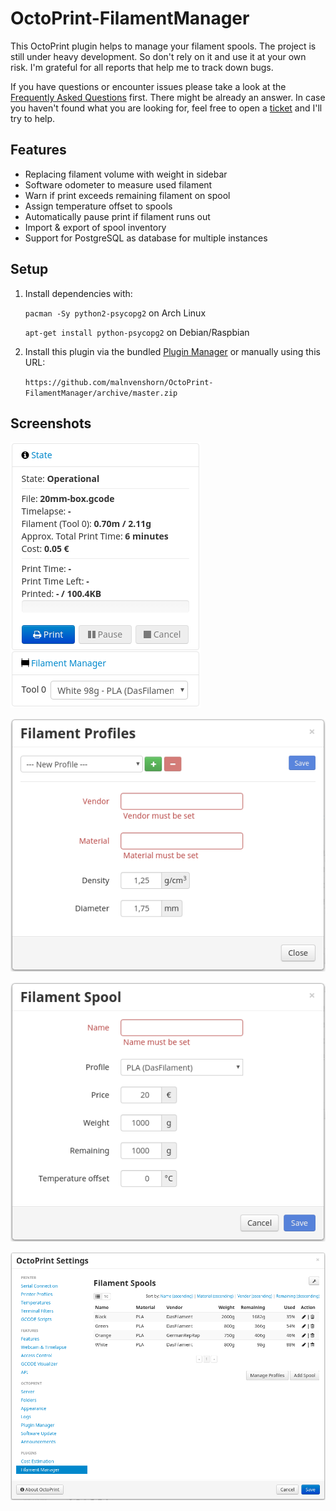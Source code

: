 # OctoPrint-FilamentManager

This OctoPrint plugin helps to manage your filament spools. The project is still under heavy development. So don't rely on it and use it at your own risk. I'm grateful for all reports that help me to track down bugs.

If you have questions or encounter issues please take a look at the [Frequently Asked Questions](https://github.com/malnvenshorn/OctoPrint-FilamentManager/wiki#faq) first. There might be already an answer. In case you haven't found what you are looking for, feel free to open a [ticket](https://github.com/malnvenshorn/OctoPrint-FilamentManager/issues/new) and I'll try to help.

## Features

* Replacing filament volume with weight in sidebar
* Software odometer to measure used filament
* Warn if print exceeds remaining filament on spool
* Assign temperature offset to spools
* Automatically pause print if filament runs out
* Import & export of spool inventory
* Support for PostgreSQL as database for multiple instances

## Setup

1. Install dependencies with:

    `pacman -Sy python2-psycopg2` on Arch Linux

    `apt-get install python-psycopg2` on Debian/Raspbian

1. Install this plugin via the bundled [Plugin Manager](https://github.com/foosel/OctoPrint/wiki/Plugin:-Plugin-Manager)
or manually using this URL:

    `https://github.com/malnvenshorn/OctoPrint-FilamentManager/archive/master.zip`

## Screenshots

![FilamentManager Sidebar](screenshots/filamentmanager_sidebar.png?raw=true)

![FilamentManager Settings Profile](screenshots/filamentmanager_settings_profile.png?raw=true)

![FilamentManager Settings Spool](screenshots/filamentmanager_settings_spool.png?raw=true)

![FilamentManager Settings](screenshots/filamentmanager_settings.png?raw=true)
